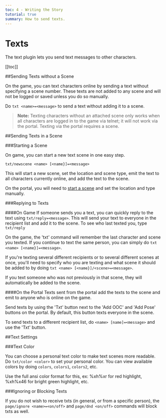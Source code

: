 ```yaml
---
toc: 4 - Writing the Story
tutorial: true
summary: How to send texts.
---
```

# Texts

The text plugin lets you send text messages to other characters.

[[toc]]

##Sending Texts without a Scene

On the game, you can text characters online by sending a text without specifying a scene number. These texts are not added to any scene and will not be logged or saved unless you do so manually.

Do `txt <name>=<message>` to send a text without adding it to a scene.

> **Note:** Texting characters without an attached scene only works when all characters are logged in to the game via telnet; it will not work via the portal. Texting via the portal requires a scene.

##Sending Texts in a Scene

###Starting a Scene

On game, you can start a new text scene in one easy step.

`txt/newscene <name> [<name}]=<message>`

This will start a new scene, set the location and scene type, emit the text to all characters currently online, and add the text to the scene.

On the portal, you will need to [start a scene](/help/scenes_tutorial#starting-a-scene) and set the location and type manually.

###Replying to Texts

####On Game
If someone sends you a text, you can quickly reply to the text using `txt/reply=<message>`. This will send your text to everyone in the recipient list and add it to the scene. To see who last texted you, type `txt/reply`

On the game, the 'txt' command will remember the last character and scene you texted. If you continue to text the same person, you can simply do `txt <name> [<name}]=<message>`.

If you're texting several different recipients or to several different scenes at once, you'll need to specify who you are texting and what scene it should be added to by doing `txt <name> [<name}]/<scene>=<message>`.

If you text someone who was not previously in that scene, they will automatically be added to the scene.

####On the Portal
Texts sent from the portal add the texts to the scene and emit to anyone who is online on the game.

Send texts by using the 'Txt' button next to the 'Add OOC' and 'Add Pose' buttons on the portal. By default, this button texts everyone in the scene.

To send texts to a different recipient list, do `<name> [name]=<message>` and use the 'Txt' button.

##Text Settings

###Text Color

You can choose a personal text color to make text scenes more readable. Do `txt/color <color>` to set your personal color.  You can view available colors by doing `colors`, `colors1`, `colors2`, etc.

Use the full ansi color format for this, ex: \%xh\%xr for red highlight, \%xh\%x46 for bright green highlight, etc.

###Ignoring or Blocking Texts

If you do not wish to receive txts (in general, or from a specific person), the `page/ignore <name>=<on/off>` and `page/dnd <on/off>` commands will block txts as well.
